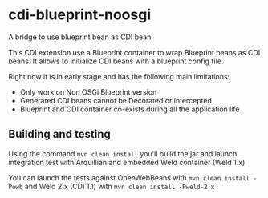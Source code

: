 cdi-blueprint-noosgi
====================

A bridge to use blueprint bean as CDI bean.

This CDI extension use a Blueprint container to wrap Blueprint beans as CDI beans. It allows to initialize CDI beans with a
blueprint config file.

Right now it is in early stage and has the following main limitations:

 * Only work on Non OSGi Blueprint version
 * Generated CDI beans cannot be Decorated or intercepted
 * Blueprint and CDI container co-exists during all the application life

Building and testing
-----------

Using the command `mvn clean install` you'll build the jar and launch integration test with Arquillian and embedded Weld
container (Weld 1.x)

You can launch the tests against OpenWebBeans with `mvn clean install -Powb` and Weld 2.x (CDI 1.1) with `mvn clean install
-Pweld-2.x`
